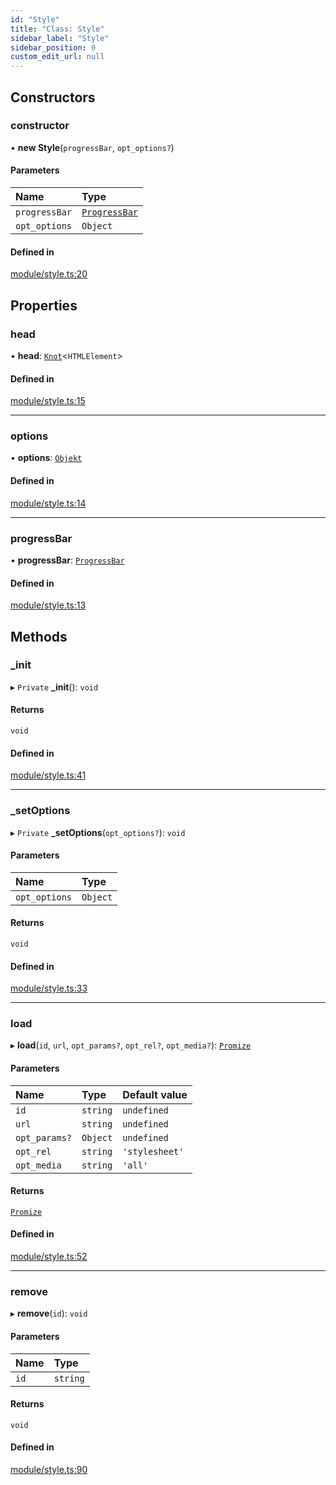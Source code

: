```yaml
---
id: "Style"
title: "Class: Style"
sidebar_label: "Style"
sidebar_position: 0
custom_edit_url: null
---
```


## Constructors

### constructor

• **new Style**(`progressBar`, `opt_options?`)

#### Parameters

| Name | Type |
| :------ | :------ |
| `progressBar` | [`ProgressBar`](ProgressBar.md) |
| `opt_options` | `Object` |

#### Defined in

[module/style.ts:20](https://github.com/siposdani87/sui-js/blob/3c5600c/src/module/style.ts#L20)

## Properties

### head

• **head**: [`Knot`](Knot.md)<`HTMLElement`\>

#### Defined in

[module/style.ts:15](https://github.com/siposdani87/sui-js/blob/3c5600c/src/module/style.ts#L15)

___

### options

• **options**: [`Objekt`](Objekt.md)

#### Defined in

[module/style.ts:14](https://github.com/siposdani87/sui-js/blob/3c5600c/src/module/style.ts#L14)

___

### progressBar

• **progressBar**: [`ProgressBar`](ProgressBar.md)

#### Defined in

[module/style.ts:13](https://github.com/siposdani87/sui-js/blob/3c5600c/src/module/style.ts#L13)

## Methods

### \_init

▸ `Private` **_init**(): `void`

#### Returns

`void`

#### Defined in

[module/style.ts:41](https://github.com/siposdani87/sui-js/blob/3c5600c/src/module/style.ts#L41)

___

### \_setOptions

▸ `Private` **_setOptions**(`opt_options?`): `void`

#### Parameters

| Name | Type |
| :------ | :------ |
| `opt_options` | `Object` |

#### Returns

`void`

#### Defined in

[module/style.ts:33](https://github.com/siposdani87/sui-js/blob/3c5600c/src/module/style.ts#L33)

___

### load

▸ **load**(`id`, `url`, `opt_params?`, `opt_rel?`, `opt_media?`): [`Promize`](Promize.md)

#### Parameters

| Name | Type | Default value |
| :------ | :------ | :------ |
| `id` | `string` | `undefined` |
| `url` | `string` | `undefined` |
| `opt_params?` | `Object` | `undefined` |
| `opt_rel` | `string` | `'stylesheet'` |
| `opt_media` | `string` | `'all'` |

#### Returns

[`Promize`](Promize.md)

#### Defined in

[module/style.ts:52](https://github.com/siposdani87/sui-js/blob/3c5600c/src/module/style.ts#L52)

___

### remove

▸ **remove**(`id`): `void`

#### Parameters

| Name | Type |
| :------ | :------ |
| `id` | `string` |

#### Returns

`void`

#### Defined in

[module/style.ts:90](https://github.com/siposdani87/sui-js/blob/3c5600c/src/module/style.ts#L90)
